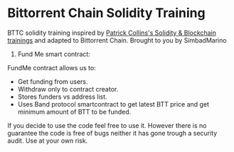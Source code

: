 # Bittorrent Chain Solidity Training
BTTC solidity training inspired by [Patrick Collins's Solidity & Blockchain trainings](https://youtu.be/umepbfKp5rI?si=5ersakMOiJ-XFeyY) and adapted to Bittorrent Chain. 
Brought to you by SimbadMarino


1) Fund Me smart contract:

FundMe contract allows us to:
- Get funding from users.
- Withdraw only to contract creator.
- Stores funders vs address list.
- Uses Band protocol smartcontract to get latest BTT price and get minimum amount of BTT to be funded.

If you decide to use the code feel free to use it. However there is no guarantee the code is free of bugs neither it has gone trough a security audit. Use at your own risk.
